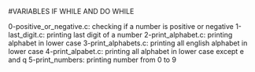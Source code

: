#VARIABLES IF WHILE AND DO WHILE


0-positive_or_negative.c: checking if a number is positive or negative
1-last_digit.c: printing last digit of a number
2-print_alphabet.c: printing alphabet in lower case
3-print_alphabets.c: printing all english alphabet in lower case
4-print_alpabet.c: printing all alphabet in lower case except e and q
5-print_numbers: printing number from 0 to 9
